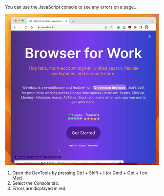You can use the JavaScript console to see any errors on a page...

![](assets/bot/preset_messages/contentscript_js_inspector.gif)

1. Open the DevTools by pressing Ctrl + Shift + I (or Cmd + Opt + I on Mac).
2. Select the Console tab.
3. Errors are displayed in red
